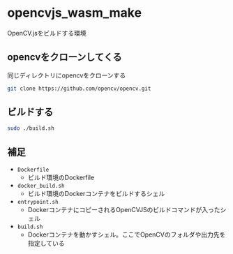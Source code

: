 # opencvjs_wasm_make
OpenCV.jsをビルドする環境


## opencvをクローンしてくる
同じディレクトリにopencvをクローンする
```sh
git clone https://github.com/opencv/opencv.git
```

## ビルドする
```sh
sudo ./build.sh
```

## 補足

- `Dockerfile`
	- ビルド環境のDockerfile
- `docker_build.sh`
	- ビルド環境のDockerコンテナをビルドするシェル
- `entrypoint.sh`
	- DockerコンテナにコピーされるOpenCVJSのビルドコマンドが入ったシェル
- `build.sh`
	- Dockerコンテナを動かすシェル。ここでOpenCVのフォルダや出力先を指定している

